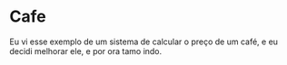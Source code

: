 # Cafe
Eu vi esse exemplo de um sistema de calcular o preço de um café, e eu decidi melhorar ele, e por ora tamo indo.
